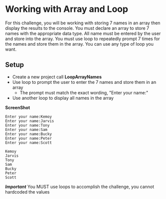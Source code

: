 # Working with Array and Loop

For this challenge, you will be working with storing 7 names in an array then
display the results to the console. You must declare an array to store 7 names
with the appropriate data type. All name must be entered by the user and store
into the array. You must use loop to repeatedly prompt 7 times for the names and 
store them in the array. You can use any type of loop you want.

## Setup
- Create a new project call **LoopArrayNames**
- Use loop to prompt the user to enter the 7 names and store them in an array
  - The prompt must match the exact wording, "Enter your name:"
- Use another loop to display all names in the array


**ScreenShot**
```
Enter your name:Kemoy
Enter your name:Jarvis
Enter your name:Tony
Enter your name:Sam
Enter your name:Bucky
Enter your name:Peter
Enter your name:Scott

Kemoy
Jarvis
Tony
Sam
Bucky
Peter
Scott
```

***Important***
You MUST use loops to accomplish the challenge, you cannot hardcoded the values